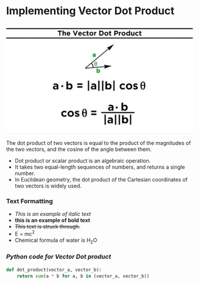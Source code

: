 # **Implementing Vector Dot Product**
## 

![vector product](https://github.com/Asityadav1234/gitass4898/blob/main/vector.png?raw=true)


The dot product of two vectors is equal to the product of the magnitudes of the two vectors, 
and the cosine of the angle between them.
- Dot product or scalar product is an algebraic operation.
- It takes two equal-length sequences of numbers, and returns a single number.
- In Euclidean geometry, the dot product of the Cartesian coordinates of two vectors is widely used.

### **Text Formatting**
- _This is an example of italic text_
- **this is an example of bold text**
- ~~This text is struck through.~~
- E = mc<sup>2</sup>
- Chemical formula of water is H<sub>2</sub>O




### _Python code for Vector Dot product_

```python
def dot_product(vector_a, vector_b):
    return sum(a * b for a, b in (vector_a, vector_b))
```

 
